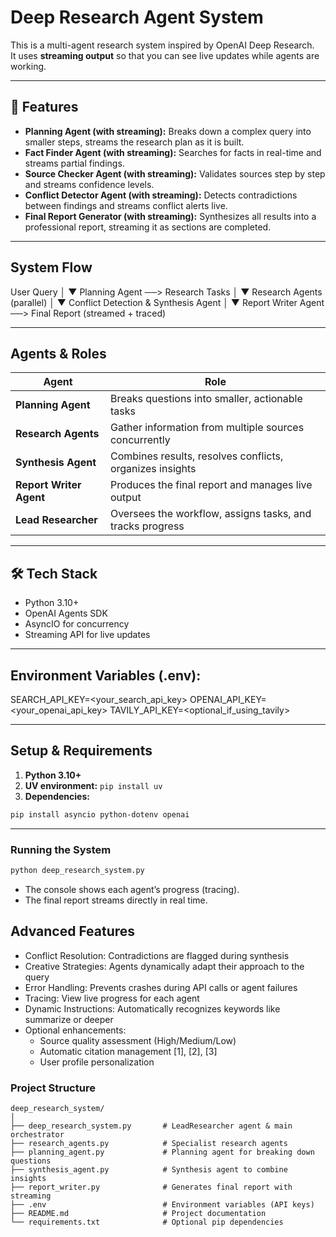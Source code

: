 # Deep Research Agent System

This is a multi-agent research system inspired by OpenAI Deep Research.  
It uses **streaming output** so that you can see live updates while agents are working.

---

## 📌 Features

- **Planning Agent (with streaming):** Breaks down a complex query into smaller steps, streams the research plan as it is built.
- **Fact Finder Agent (with streaming):** Searches for facts in real-time and streams partial findings.
- **Source Checker Agent (with streaming):** Validates sources step by step and streams confidence levels.
- **Conflict Detector Agent (with streaming):** Detects contradictions between findings and streams conflict alerts live.
- **Final Report Generator (with streaming):** Synthesizes all results into a professional report, streaming it as sections are completed.

---


## System Flow
User Query
│
▼
Planning Agent ──> Research Tasks
│
▼
Research Agents (parallel)
│
▼
Conflict Detection & Synthesis Agent
│
▼
Report Writer Agent ──> Final Report (streamed + traced)


---

## Agents & Roles

| Agent | Role |
|-------|------|
| **Planning Agent** | Breaks questions into smaller, actionable tasks |
| **Research Agents** | Gather information from multiple sources concurrently |
| **Synthesis Agent** | Combines results, resolves conflicts, organizes insights |
| **Report Writer Agent** | Produces the final report and manages live output |
| **Lead Researcher** | Oversees the workflow, assigns tasks, and tracks progress |

---

## 🛠️ Tech Stack

- Python 3.10+
- OpenAI Agents SDK
- AsyncIO for concurrency
- Streaming API for live updates

---

## Environment Variables (.env):

SEARCH_API_KEY=<your_search_api_key>
OPENAI_API_KEY=<your_openai_api_key>
TAVILY_API_KEY=<optional_if_using_tavily>

---


## Setup & Requirements

1. **Python 3.10+**  
2. **UV environment:** `pip install uv`  
3. **Dependencies:**  

```bash
pip install asyncio python-dotenv openai
```

---


### Running the System
```bash
python deep_research_system.py
```
- The console shows each agent’s progress (tracing).
- The final report streams directly in real time.


## Advanced Features

- Conflict Resolution: Contradictions are flagged during synthesis
- Creative Strategies: Agents dynamically adapt their approach to the query
- Error Handling: Prevents crashes during API calls or agent failures
- Tracing: View live progress for each agent
- Dynamic Instructions: Automatically recognizes keywords like summarize or deeper
- Optional enhancements:
    - Source quality assessment (High/Medium/Low)
    - Automatic citation management [1], [2], [3]
    - User profile personalization


### Project Structure
```
deep_research_system/
│
├── deep_research_system.py       # LeadResearcher agent & main orchestrator
├── research_agents.py            # Specialist research agents
├── planning_agent.py             # Planning agent for breaking down questions
├── synthesis_agent.py            # Synthesis agent to combine insights
├── report_writer.py              # Generates final report with streaming
├── .env                          # Environment variables (API keys)
├── README.md                     # Project documentation
└── requirements.txt              # Optional pip dependencies

```